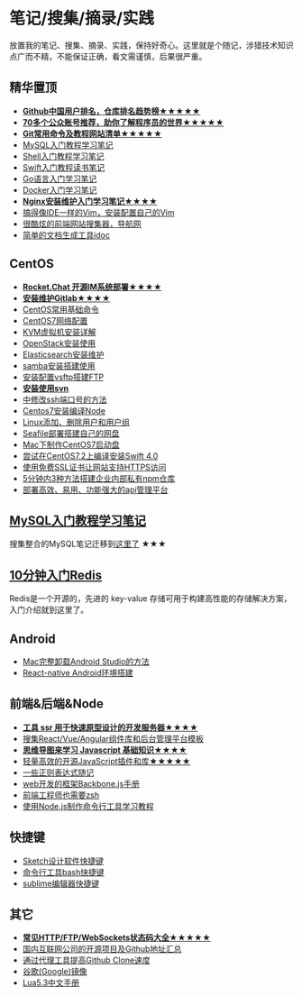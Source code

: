 # 笔记/搜集/摘录/实践

放置我的笔记、搜集、摘录、实践，保持好奇心。这里就是个随记，涉猎技术知识点广而不精，不能保证正确，看文需谨慎，后果很严重。

## 精华置顶

- **[Github中国用户排名，仓库排名趋势榜★★★★★](http://jaywcjlove.github.io/github-rank/)**
- **[70多个公众账号推荐，助你了解程序员的世界★★★★★](other/公众账号推荐.md)**
- **[Git常用命令及教程网站清单★★★★★](https://github.com/jaywcjlove/git-tips)**
- [MySQL入门教程学习笔记](https://github.com/jaywcjlove/mysql-tutorial)
- [Shell入门教程学习笔记](https://github.com/jaywcjlove/shell-tutorial)
- [Swift入门教程读书笔记](https://github.com/jaywcjlove/swift-tutorial)
- [Go语言入门学习笔记](https://github.com/jaywcjlove/golang-tutorial)
- [Docker入门学习笔记](https://github.com/jaywcjlove/docker-tutorial)
- **[Nginx安装维护入门学习笔记★★★★](https://github.com/jaywcjlove/nginx-tutorial)**
- [搞得像IDE一样的Vim，安装配置自己的Vim](https://github.com/jaywcjlove/vim-web)
- [很酷炫的前端网站搜集器，导航网](https://github.com/jaywcjlove/FED)
- [简单的文档生成工具idoc](https://github.com/jaywcjlove/idoc)

## CentOS 

- **[Rocket.Chat 开源IM系统部署★★★★](CentOS/Rocket.Chat.md)**
- **[安装维护Gitlab★★★★](CentOS/CentOS7安装维护Gitlab.md)**
- [CentOS常用基础命令](CentOS/CentOS.md)
- [CentOS7网络配置](CentOS/CentOS7网络配置.md)
- [KVM虚拟机安装详解](CentOS/CentOS7安装KVM虚拟机详解.md)
- [OpenStack安装使用](CentOS/CentOS7安装openstack.md)
- [Elasticsearch安装维护](CentOS/Elasticsearch安装维护.md)
- [samba安装搭建使用](CentOS/samba.md)
- [安装配置vsftp搭建FTP](CentOS/CentOS7安装配置vsftp搭建FTP.md)
- **[安装使用svn](CentOS/安装使用svn.md)**
- [中修改ssh端口号的方法](CentOS/修改ssh端口号的方法.md)
- [Centos7安装编译Node](CentOS/Centos7安装编译Node.md)
- [Linux添加、删除用户和用户组](CentOS/Linux添加、删除用户和用户组.md)
- [Seafile部署搭建自己的网盘](CentOS/部署Seafile搭建自己的网盘.md)
- [Mac下制作CentOS7启动盘](CentOS/Mac下制作CentOS7启动盘.md)
- [尝试在CentOS7.2上编译安装Swift 4.0](CentOS/尝试在CentOS7.2上编译安装Swift.md)
- [使用免费SSL证书让网站支持HTTPS访问](CentOS/使用免费SSL证书让网站支持HTTPS访问.md)
- [5分钟内3种方法搭建企业内部私有npm仓库](CentOS/在5分钟内搭建企业内部私有npm仓库.md)
- [部署高效、易用、功能强大的api管理平台](CentOS/部署YApi平台.md)

## [MySQL入门教程学习笔记](https://github.com/jaywcjlove/mysql-tutorial)

搜集整合的MySQL笔记迁移到[这里了](https://github.com/jaywcjlove/mysql-tutorial) ★★★

## [10分钟入门Redis](Redis/README.md)

Redis是一个开源的，先进的 key-value 存储可用于构建高性能的存储解决方案，入门介绍就到这里了。

## Android

- [Mac完整卸载Android Studio的方法](Android/Mac%E5%AE%8C%E6%95%B4%E5%8D%B8%E8%BD%BDAndroid%20Studio%E7%9A%84%E6%96%B9%E6%B3%95.md)
- [React-native Android环境搭建](Android/React-native%20Android%E7%8E%AF%E5%A2%83%E6%90%AD%E5%BB%BA.md)

## 前端&后端&Node

- **[工具 ssr 用于快速原型设计的开发服务器★★★★](https://github.com/jaywcjlove/ssr)**
- [搜集React/Vue/Angular组件库和后台管理平台模板](https://github.com/jaywcjlove/awesome-uikit)
- **[思维导图来学习 Javascript 基础知识★★★★](Javascript/)**
- [轻量高效的开源JavaScript插件和库★★★★★](Javascript/轻量高效的开源JavaScript插件和库.md)
- [一些正则表达式随记](Javascript/一些正则表达式随记.md)
- [web开发的框架Backbone.js手册](http://jaywcjlove.github.io/handbook/index.html)
- [前端工程师也需要zsh](http://mp.weixin.qq.com/s?__biz=MzAwNzgxMjYzMA==&mid=401433562&idx=1&sn=1ca074b0629463f37a777a2b96aa98af)
- [使用Node.js制作命令行工具学习教程](https://github.com/jaywcjlove/wcj)

## 快捷键

- [Sketch设计软件快捷键](https://github.com/jaywcjlove/handbook/blob/f927defdc74fc3adfeb4f2764893426685284327/md/Shortcuts/Sketch.md)
- [命令行工具bash快捷键](https://github.com/jaywcjlove/handbook/blob/f927defdc74fc3adfeb4f2764893426685284327/md/Shortcuts/bash.md)
- [sublime编辑器快捷键](https://github.com/jaywcjlove/handbook/blob/f927defdc74fc3adfeb4f2764893426685284327/md/Shortcuts/sublime.md)

## 其它

- **[常见HTTP/FTP/WebSockets状态码大全★★★★★](other/HTTP-Status-codes.md)**
- [国内互联网公司的开源项目及Github地址汇总](other/Github-Oraganizations.md)
- [通过代理工具提高Github Clone速度](other/通过代理工具提高Github%20Clone速度.md)
- [谷歌(Google)镜像](other/谷歌(Google)镜像.md)
- [Lua5.3中文手册](other/Lua5.3.md)
